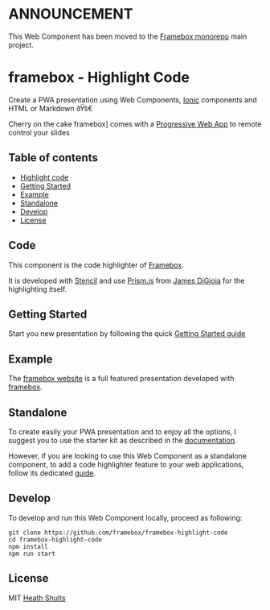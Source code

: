 # ANNOUNCEMENT

This Web Component has been moved to the [Framebox monorepo](https://github.com/framebox/frames) main project.

# framebox - Highlight Code

Create a PWA presentation using Web Components, [Ionic](http://ionicframework.com) components and HTML or Markdown ðŸš€

Cherry on the cake framebox] comes with a [Progressive Web App](https://framekit.app) to remote control your slides

## Table of contents

- [Highlight code](#highlight-code)
- [Getting Started](#getting-started)
- [Example](#example)
- [Standalone](#standalone)
- [Develop](#develop)
- [License](#license)

## Code

This component is the code highlighter of [Framebox].

It is developed with [Stencil](https://stenciljs.com) and use [Prism.js](https://prismjs.com) from [James DiGioia](https://twitter.com/jamesdigioia) for the highlighting itself.

## Getting Started

Start you new presentation by following the quick  [Getting Started guide](https://docs.framebox.com/docs) 

## Example
   
The [framebox website](https://github.com/framebox/framebox-website) is a full featured presentation developed with [framebox].

## Standalone

To create easily your PWA presentation and to enjoy all the options, I suggest you to use the starter kit as described in the [documentation](https://docs.framebox.com/docs).

However, if you are looking to use this Web Component as a standalone component, to add a code highlighter feature to your web applications, follow its dedicated [guide](https://docs.framebox.com/components/code).

## Develop

To develop and run this Web Component locally, proceed as following:

```
git clone https://github.com/framebox/framebox-highlight-code
cd framebox-highlight-code
npm install
npm run start
```

## License

MIT [Heath Shults](mailto:heatheshults@gmail.com.com)

[framebox]: https://framebox.com
